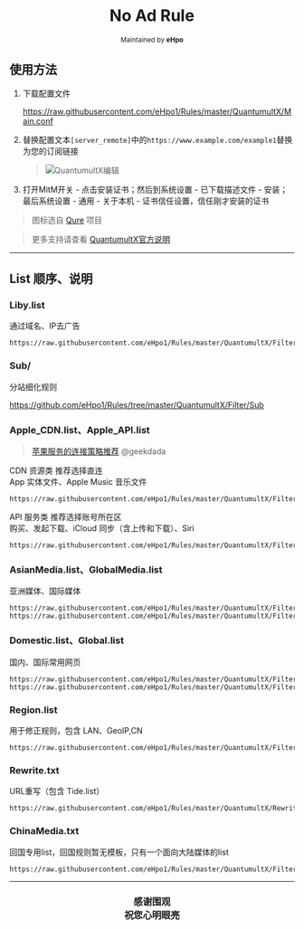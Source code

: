 <h1 align="center">
No Ad Rule
</h1>
<p align="center">
<sup>
Maintained by <b>eHpo</b>
</sup>
</p>

## 使用方法

1. 下载配置文件

   <https://raw.githubusercontent.com/eHpo1/Rules/master/QuantumultX/Main.conf>

2. 替换配置文本`[server_remote]`中的`https://www.example.com/example1`替换为您的订阅链接

   > ![QuantumultX编辑](/.image/qxbj.jpg)

3. 打开MitM开关 - 点击安装证书；然后到系统设置 - 已下载描述文件 - 安装；最后系统设置 - 通用 - 关于本机 - 证书信任设置，信任刚才安装的证书

> 图标选自 [Qure](https://github.com/Koolson/Qure) 项目

> 更多支持请查看 [QuantumultX官方说明](https://github.com/crossutility/Quantumult-X)

---

## List 顺序、说明

### Liby.list

通过域名、IP去广告

```
https://raw.githubusercontent.com/eHpo1/Rules/master/QuantumultX/Filter/Liby.txt
```

### Sub/

分站细化规则

<https://github.com/eHpo1/Rules/tree/master/QuantumultX/Filter/Sub>

### Apple_CDN.list、Apple_API.list

> [苹果服务的连接策略推荐](https://blog.dada.li/2019/better-proxy-rules-for-apple-services) @geekdada

CDN 资源类  推荐选择直连  
App 实体文件、Apple Music 音乐文件

```
https://raw.githubusercontent.com/eHpo1/Rules/master/QuantumultX/Filter/Apple_CDN.txt
```

API 服务类  推荐选择账号所在区  
购买、发起下载、iCloud 同步（含上传和下载）、Siri

```
https://raw.githubusercontent.com/eHpo1/Rules/master/QuantumultX/Filter/Apple_API.txt
```

### AsianMedia.list、GlobalMedia.list

亚洲媒体、国际媒体

```
https://raw.githubusercontent.com/eHpo1/Rules/master/QuantumultX/Filter/AsianMedia.txt
https://raw.githubusercontent.com/eHpo1/Rules/master/QuantumultX/Filter/GlobalMedia.txt
```

### Domestic.list、Global.list

国内、国际常用网页

```
https://raw.githubusercontent.com/eHpo1/Rules/master/QuantumultX/Filter/Domestic.txt
https://raw.githubusercontent.com/eHpo1/Rules/master/QuantumultX/Filter/Global.txt
```

### Region.list

用于修正规则，包含 LAN、GeoIP,CN

```
https://raw.githubusercontent.com/eHpo1/Rules/master/QuantumultX/Filter/Region.txt
```

### Rewrite.txt

URL重写（包含 Tide.list）

```
https://raw.githubusercontent.com/eHpo1/Rules/master/QuantumultX/Rewrite.txt
```

### ChinaMedia.txt

回国专用list，回国规则暂无模板，只有一个面向大陆媒体的list

```
https://raw.githubusercontent.com/eHpo1/Rules/master/QuantumultX/Filter/ChinaMedia.txt
```

---

<h3 align="center">
<p>感谢围观
<br>祝您心明眼亮</b>
</p>
</h3>
